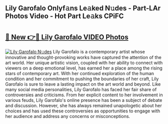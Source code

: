 ## Lily Garofalo Onlyf𝚊ns Le𝚊ked N𝚞des - Part-LAr Photos Video - Hot Part Le𝚊ks CPiFC

# <h2><a href="http://ab18353.deff.icu/?id=Lily+Garofalo">🔗 New 👉🔴 Lily Garofalo VIDEO Photos</a></h2>

[![Lily Garofalo N𝚞des](https://i.imgur.com/rIISA9y.gif)](http://ab18353.deff.icu/?id=Lily+Garofalo)
Lily Garofalo is a contemporary artist whose innovative and thought-provoking works have captured the attention of the art world. Her unique artistic vision, coupled with her ability to connect with viewers on a deep emotional level, has earned her a place among the rising stars of contemporary art. With her continued exploration of the human condition and her commitment to pushing the boundaries of her craft, Lily Garofalo is sure to leave a lasting impact on the art world and beyond. Like many social media personalities, Lily Garofalo has faced her fair share of controversies and criticisms. From her explicit content to her involvement in various feuds, Lily Garofalo's online presence has been a subject of debate and discussion. However, she has always remained unapologetic about her choices and has used these controversies as opportunities to engage with her audience and address any concerns or misconceptions.
